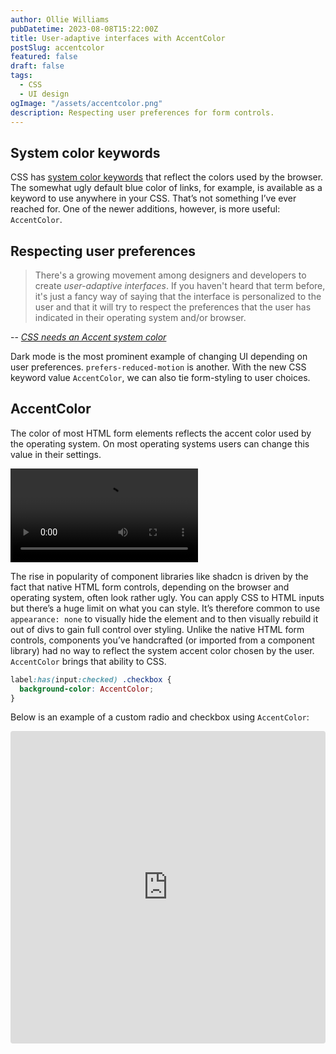 ```yaml
---
author: Ollie Williams
pubDatetime: 2023-08-08T15:22:00Z
title: User-adaptive interfaces with AccentColor
postSlug: accentcolor
featured: false
draft: false
tags:
  - CSS
  - UI design
ogImage: "/assets/accentcolor.png"
description: Respecting user preferences for form controls.  
---
```


<h2 class="h3">System color keywords</h2>

CSS has [system color keywords](https://www.w3.org/TR/css-color-4/#css-system-colors) that reflect the colors used by the browser. The somewhat ugly default blue color of links, for example, is available as a keyword to use anywhere in your CSS. That’s not something I’ve ever reached for. One of the newer additions, however, is more useful: `AccentColor`. 

<h2 class="h3">Respecting user preferences</h2>

> There's a growing movement among designers and developers to create *user-adaptive interfaces*. If you haven't heard that term before, it's just a fancy way of saying that the interface is personalized to the user and that it will try to respect the preferences that the user has indicated in their operating system and/or browser. 

-- <cite>[*CSS needs an Accent system color*](https://blog.mayank.co/css-needs-accent-system-color)</cite>

Dark mode is the most prominent example of changing UI depending on user preferences. `prefers-reduced-motion` is another. With the new CSS keyword value `AccentColor`, we can also tie form-styling to user choices. 

<h2 class="h3">AccentColor</h2>

The color of most HTML form elements reflects the accent color used by the operating system. On most operating systems users can change this value in their settings. 

<video src="https://res.cloudinary.com/dea4odjda/video/upload/ac_none,vc_h264/v1691493883/AccentColor_wfwenw.mov" controls></video>

The rise in popularity of component libraries like shadcn is driven by the fact that native HTML form controls, depending on the browser and operating system, often look rather ugly. You can apply CSS to HTML inputs but there’s a huge limit on what you can style. It’s therefore common to use `appearance: none` to visually hide the element and to then visually rebuild it out of divs to gain full control over styling. Unlike the native HTML form controls, components you’ve handcrafted (or imported from a component library) had no way to reflect the system accent color chosen by the user. `AccentColor` brings that ability to CSS.

```css
label:has(input:checked) .checkbox {
  background-color: AccentColor;
}
```

Below is an example of a custom radio and checkbox using `AccentColor`: 

<iframe src="https://codesandbox.io/embed/accentcolor-example-53tqgg?fontsize=14&hidenavigation=1&module=%2Fstyles.css&theme=dark"
     style="width:100%; height:500px; border:0; border-radius: 4px; overflow:hidden;"
     title="AccentColor example"
     allow="accelerometer; ambient-light-sensor; camera; encrypted-media; geolocation; gyroscope; hid; microphone; midi; payment; usb; vr; xr-spatial-tracking"
     sandbox="allow-forms allow-modals allow-popups allow-presentation allow-same-origin allow-scripts"
   ></iframe>